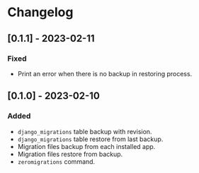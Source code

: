 # Changelog

## [0.1.1] - 2023-02-11
### Fixed
- Print an error when there is no backup in restoring process.


## [0.1.0] - 2023-02-10
### Added
- `django_migrations` table backup with revision.
- `django_migrations` table restore from last backup.
- Migration files backup from each installed app.
- Migration files restore from backup.
- `zeromigrations` command.
